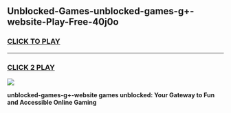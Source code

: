 
## Unblocked-Games-unblocked-games-g+-website-Play-Free-40j0o
<h3>
<a href="https://premium76.site?title=unblocked-games-g+-website&ref=23A">CLICK TO PLAY</a></h3>
<hr>

<h3>
<a href="https://premium76.site?title=unblocked-games-g+-website&ref=23A">CLICK 2 PLAY</a>
  
</h3>

<a href="https://premium76.site?title=unblocked-games-g+-website&ref=23A"><img src="https://clearcache.store/games.png"></a>


**unblocked-games-g+-website games unblocked: Your Gateway to Fun and Accessible Online Gaming**
